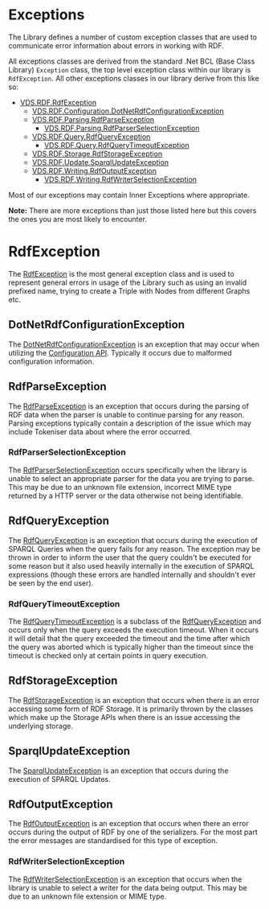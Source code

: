 # Exceptions

The Library defines a number of custom exception classes that are used to communicate error information about errors in working with RDF.

All exceptions classes are derived from the standard .Net BCL (Base Class Library) `Exception` class, the top level exception class within our library is `RdfException`. All other exceptions classes in our library derive from this like so:

* [VDS.RDF.RdfException](xref:VDS.RDF.RdfException)
  * [VDS.RDF.Configuration.DotNetRdfConfigurationException](xref:VDS.RDF.Configuration.DotNetRdfConfigurationException)
  * [VDS.RDF.Parsing.RdfParseException](xref:VDS.RDF.Parsing.RdfParseException)
    * [VDS.RDF.Parsing.RdfParserSelectionException](xref:VDS.RDF.Parsing.RdfParserSelectionException)
  * [VDS.RDF.Query.RdfQueryException](xref:VDS.RDF.Query.RdfQueryException)
    * [VDS.RDF.Query.RdfQueryTimeoutException](xref:VDS.RDF.Query.RdfQueryTimeoutException)
  * [VDS.RDF.Storage.RdfStorageException](xref:VDS.RDF.Storage.RdfStorageException)
  * [VDS.RDF.Update.SparqlUpdateException](xref:VDS.RDF.Update.SparqlUpdateException)
  * [VDS.RDF.Writing.RdfOutputException](xref:VDS.RDF.Writing.RdfOutputException)
    * [VDS.RDF.Writing.RdfWriterSelectionException](xref:VDS.RDF.Writing.RdfWriterSelectionException)

Most of our exceptions may contain Inner Exceptions where appropriate.

**Note:** There are more exceptions than just those listed here but this covers the ones you are most likely to encounter.

# RdfException

The [RdfException](xref:VDS.RDF.RdfException) is the most general exception class and is used to represent general errors in usage of the Library such as using an invalid prefixed name, trying to create a Triple with Nodes from different Graphs etc.

## DotNetRdfConfigurationException

The [DotNetRdfConfigurationException](xref:VDS.RDF.Configuration.DotNetRdfConfigurationException) is an exception that may occur when utilizing the [Configuration API](Configuration-API.md).  Typically it occurs due to malformed configuration information.

## RdfParseException

The [RdfParseException](xref:VDS.RDF.Parsing.RdfParseException) is an exception that occurs during the parsing of RDF data when the parser is unable to continue parsing for any reason. Parsing exceptions typically contain a description of the issue which may include Tokeniser data about where the error occurred.

### RdfParserSelectionException

The [RdfParserSelectionException](xref:VDS.RDF.Parsing.RdfParserSelectionException) occurs specifically when the library is unable to select an appropriate parser for the data you are trying to parse.  This may be due to an unknown file extension, incorrect MIME type returned by a HTTP server or the data otherwise not being identifiable.

## RdfQueryException

The [RdfQueryException](xref:VDS.RDF.Query.RdfQueryException) is an exception that occurs during the execution of SPARQL Queries when the query fails for any reason. The exception may be thrown in order to inform the user that the query couldn't be executed for some reason but it also used heavily internally in the execution of SPARQL expressions (though these errors are handled internally and shouldn't ever be seen by the end user).

### RdfQueryTimeoutException

The [RdfQueryTimeoutException](xref:VDS.RDF.Query.RdfQueryTimeoutException) is a subclass of the [RdfQueryException](xref:VDS.RDF.Query.RdfQueryException) and occurs only when the query exceeds the execution timeout. When it occurs it will detail that the query exceeded the timeout and the time after which the query was aborted which is typically higher than the timeout since the timeout is checked only at certain points in query execution.

## RdfStorageException

The [RdfStorageException](xref:VDS.RDF.Storage.RdfStorageException) is an exception that occurs when there is an error accessing some form of RDF Storage. It is primarily thrown by the classes which make up the Storage APIs when there is an issue accessing the underlying storage.

## SparqlUpdateException

The [SparqlUpdateException](xref:VDS.RDF.Update.SparqlUpdateException) is an exception that occurs during the execution of SPARQL Updates.

## RdfOutputException

The [RdfOutputException](xref:VDS.RDF.Writing.RdfOutputException) is an exception that occurs when there an error occurs during the output of RDF by one of the serializers. For the most part the error messages are standardised for this type of exception.

### RdfWriterSelectionException

The [RdfWriterSelectionException](xref:VDS.RDF.Writing.RdfWriterSelectionException) is an exception that occurs when the library is unable to select a writer for the data being output.  This may be due to an unknown file extension or MIME type.